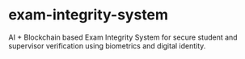 # exam-integrity-system
AI + Blockchain based Exam Integrity System for secure student and supervisor verification using biometrics and digital identity.
